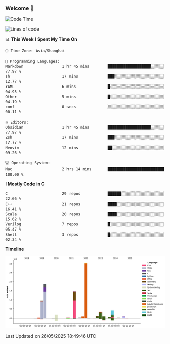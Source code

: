 ### Welcome 👋

<!--START_SECTION:waka-->
![Code Time](http://img.shields.io/badge/Code%20Time-2%2C036%20hrs%2059%20mins-blue)

![Lines of code](https://img.shields.io/badge/From%20Hello%20World%20I%27ve%20Written-8.9%20million%20lines%20of%20code-blue)

📊 **This Week I Spent My Time On** 

```text
🕑︎ Time Zone: Asia/Shanghai

💬 Programming Languages: 
Markdown                 1 hr 45 mins        ███████████████████░░░░░░   77.97 % 
sh                       17 mins             ███░░░░░░░░░░░░░░░░░░░░░░   12.77 % 
YAML                     6 mins              █░░░░░░░░░░░░░░░░░░░░░░░░   04.95 % 
Other                    5 mins              █░░░░░░░░░░░░░░░░░░░░░░░░   04.19 % 
conf                     0 secs              ░░░░░░░░░░░░░░░░░░░░░░░░░   00.11 % 

🔥 Editors: 
Obsidian                 1 hr 45 mins        ███████████████████░░░░░░   77.97 % 
Zsh                      17 mins             ███░░░░░░░░░░░░░░░░░░░░░░   12.77 % 
Neovim                   12 mins             ██░░░░░░░░░░░░░░░░░░░░░░░   09.26 % 

💻 Operating System: 
Mac                      2 hrs 14 mins       █████████████████████████   100.00 % 
```

**I Mostly Code in C** 

```text
C                        29 repos            ██████░░░░░░░░░░░░░░░░░░░   22.66 % 
C++                      21 repos            ████░░░░░░░░░░░░░░░░░░░░░   16.41 % 
Scala                    20 repos            ████░░░░░░░░░░░░░░░░░░░░░   15.62 % 
Verilog                  7 repos             █░░░░░░░░░░░░░░░░░░░░░░░░   05.47 % 
Shell                    3 repos             █░░░░░░░░░░░░░░░░░░░░░░░░   02.34 % 
```



**Timeline**

![Lines of Code chart](https://raw.githubusercontent.com/Bohan-hu/Bohan-hu/master/assets/bar_graph.png)


 Last Updated on 26/05/2025 18:49:46 UTC
<!--END_SECTION:waka-->



